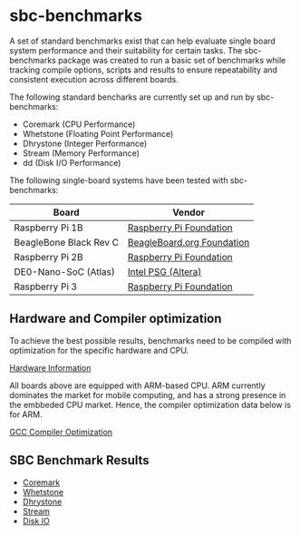 # sbc-benchmarks

A set of standard benchmarks exist that can help evaluate single board system performance and their suitability for certain tasks. The sbc-benchmarks package was created to run a basic set of benchmarks while tracking compile options, scripts and results to ensure repeatability and consistent execution across different boards.

The following standard bencharks are currently set up and run by sbc-benchmarks:

- Coremark  (CPU Performance)
- Whetstone (Floating Point Performance)
- Dhrystone (Integer Performance)
- Stream    (Memory Performance)
- dd        (Disk I/O Performance)

The following single-board systems have been tested with sbc-benchmarks:

| Board                  | Vendor                    |
|------------------------|---------------------------|
| Raspberry Pi 1B        | <a href="https://www.raspberrypi.org/">Raspberry Pi Foundation</a> |
| BeagleBone Black Rev C | <a href="https://beagleboard.org/">BeagleBoard.org Foundation</a>  |
| Raspberry Pi 2B        | <a href="https://www.raspberrypi.org/">Raspberry Pi Foundation</a> |
| DE0-Nano-SoC (Atlas)   | <a href="https://www.altera.com/">Intel PSG (Altera)</a>           |
| Raspberry Pi 3         | <a href="https://www.raspberrypi.org/">Raspberry Pi Foundation</a> |

## Hardware and Compiler optimization

To achieve the best possible results, benchmarks need to be compiled with optimization for the specific hardware and CPU.

[Hardware Information](hw-information.md)

All boards above are equipped with ARM-based CPU. ARM currently dominates the market for mobile computing, and has a strong presence in the embbeded CPU market. Hence, the compiler optimization data below is for ARM.

[GCC Compiler Optimization](gcc-optimization.md)

## SBC Benchmark Results

- [Coremark](cm-benchmark.md)
- [Whetstone](ws-benchmark.md)
- [Dhrystone](ds-benchmark.md)
- [Stream](st-benchmark.md)
- [Disk IO](io-benchmark.md)
